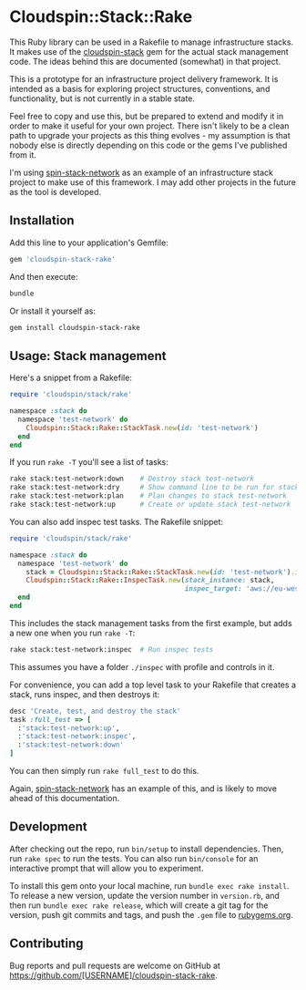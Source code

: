 # Cloudspin::Stack::Rake

This Ruby library can be used in a Rakefile to manage infrastructure stacks. It makes use of the [cloudspin-stack](https://github.com/cloudspinners/cloudspin-stack) gem for the actual stack management code. The ideas behind this are documented (somewhat) in that project.

This is a prototype for an infrastructure project delivery framework. It is intended as a basis for exploring project structures, conventions, and functionality, but is not currently in a stable state.

Feel free to copy and use this, but be prepared to extend and modify it in order to make it useful for your own project. There isn't likely to be a clean path to upgrade your projects as this thing evolves - my assumption is that nobody else is directly depending on this code or the gems I've published from it.

I'm using [spin-stack-network](https://github.com/cloudspinners/spin-stack-network) as an example of an infrastructure stack project to make use of this framework. I may add other projects in the future as the tool is developed.


## Installation

Add this line to your application's Gemfile:

```ruby
gem 'cloudspin-stack-rake'
```

And then execute:

```bash
bundle
```

Or install it yourself as:

```bash
gem install cloudspin-stack-rake
```

## Usage: Stack management

Here's a snippet from a Rakefile:

```ruby
require 'cloudspin/stack/rake'

namespace :stack do
  namespace 'test-network' do
    Cloudspin::Stack::Rake::StackTask.new(id: 'test-network')
  end
end
```

If you run `rake -T` you'll see a list of tasks:

```bash
rake stack:test-network:down    # Destroy stack test-network
rake stack:test-network:dry     # Show command line to be run for stack test-network
rake stack:test-network:plan    # Plan changes to stack test-network
rake stack:test-network:up      # Create or update stack test-network
```

You can also add inspec test tasks. The Rakefile snippet:
```ruby
require 'cloudspin/stack/rake'

namespace :stack do
  namespace 'test-network' do
    stack = Cloudspin::Stack::Rake::StackTask.new(id: 'test-network').instance
    Cloudspin::Stack::Rake::InspecTask.new(stack_instance: stack,
                                           inspec_target: 'aws://eu-west-1/assume-spin_stack_manager-skeleton')
  end
end
```

This includes the stack management tasks from the first example, but adds a new one when you run `rake -T`:

```bash
rake stack:test-network:inspec  # Run inspec tests
```

This assumes you have a folder `./inspec` with profile and controls in it.

For convenience, you can add a top level task to your Rakefile that creates a stack, runs inspec, and then destroys it:

```ruby
desc 'Create, test, and destroy the stack'
task :full_test => [
  :'stack:test-network:up',
  :'stack:test-network:inspec',
  :'stack:test-network:down'
]
```

You can then simply run `rake full_test` to do this.

Again, [spin-stack-network](https://github.com/cloudspinners/spin-stack-network) has an example of this, and is likely to move ahead of this documentation.


## Development

After checking out the repo, run `bin/setup` to install dependencies. Then, run `rake spec` to run the tests. You can also run `bin/console` for an interactive prompt that will allow you to experiment.

To install this gem onto your local machine, run `bundle exec rake install`. To release a new version, update the version number in `version.rb`, and then run `bundle exec rake release`, which will create a git tag for the version, push git commits and tags, and push the `.gem` file to [rubygems.org](https://rubygems.org).

## Contributing

Bug reports and pull requests are welcome on GitHub at https://github.com/[USERNAME]/cloudspin-stack-rake.
